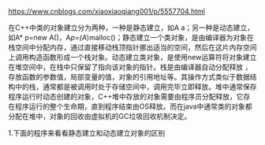 <https://www.cnblogs.com/xiaoxiaoqiang001/p/5557704.html>

在C++中类的对象建立分为两种，一种是静态建立，如A a；另一种是动态建立，如A* p=new A()，A*p=(A*)malloc()；静态建立一个类对象，是由编译器为对象在栈空间中分配内存，通过直接移动栈顶指针挪出适当的空间，然后在这片内存空间上调用构造函数形成一个栈对象。动态建立类对象，是使用new运算符将对象建立在堆空间中，在栈中只保留了指向该对象的指针。栈是由编译器自动分配释放 ，存放函数的参数值，局部变量的值，对象的引用地址等。其操作方式类似于数据结构中的栈，通常都是被调用时处于存储空间中，调用完毕立即释放。堆中通常保存程序运行时动态创建的对象，C++堆中存放的对象需要由程序员分配释放，它存在程序运行的整个生命期，直到程序结束由OS释放。而在java中通常类的对象都分配在堆中，对象的回收由虚拟机的GC垃圾回收机制决定。

1.下面的程序来看看静态建立和动态建立对象的区别

```c++

```

